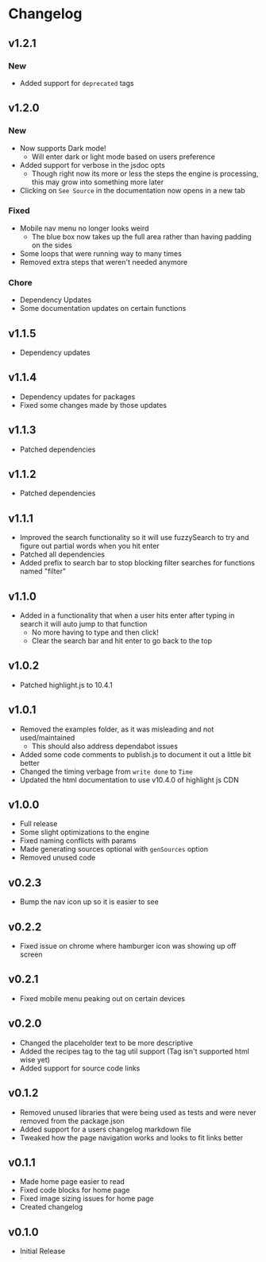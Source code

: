 # Changelog

## v1.2.1

### New

- Added support for `deprecated` tags

## v1.2.0

### New

- Now supports Dark mode!
  - Will enter dark or light mode based on users preference
- Added support for verbose in the jsdoc opts
  - Though right now its more or less the steps the engine is processing, this may grow into something more later
- Clicking on `See Source` in the documentation now opens in a new tab

### Fixed

- Mobile nav menu no longer looks weird
  - The blue box now takes up the full area rather than having padding on the sides
- Some loops that were running way to many times
- Removed extra steps that weren't needed anymore

### Chore

- Dependency Updates
- Some documentation updates on certain functions

## v1.1.5

- Dependency updates

## v1.1.4

- Dependency updates for packages
- Fixed some changes made by those updates

## v1.1.3

- Patched dependencies

## v1.1.2

- Patched dependencies

## v1.1.1

- Improved the search functionality so it will use fuzzySearch to try and figure out partial words when you hit enter
- Patched all dependencies
- Added prefix to search bar to stop blocking filter searches for functions named "filter"

## v1.1.0

- Added in a functionality that when a user hits enter after typing in search it will auto jump to that function
  - No more having to type and then click!
  - Clear the search bar and hit enter to go back to the top

## v1.0.2

- Patched highlight.js to 10.4.1

## v1.0.1

- Removed the examples folder, as it was misleading and not used/maintained
  - This should also address dependabot issues
- Added some code comments to publish.js to document it out a little bit better
- Changed the timing verbage from `write done` to `Time`
- Updated the html documentation to use v10.4.0 of highlight js CDN

## v1.0.0

- Full release
- Some slight optimizations to the engine
- Fixed naming conflicts with params
- Made generating sources optional with `genSources` option
- Removed unused code

## v0.2.3

- Bump the nav icon up so it is easier to see

## v0.2.2

- Fixed issue on chrome where hamburger icon was showing up off screen

## v0.2.1

- Fixed mobile menu peaking out on certain devices

## v0.2.0

- Changed the placeholder text to be more descriptive
- Added the recipes tag to the tag util support (Tag isn't supported html wise yet)
- Added support for source code links

## v0.1.2

- Removed unused libraries that were being used as tests and were never removed from the package.json
- Added support for a users changelog markdown file
- Tweaked how the page navigation works and looks to fit links better

## v0.1.1

- Made home page easier to read
- Fixed code blocks for home page
- Fixed image sizing issues for home page
- Created changelog

## v0.1.0

- Initial Release
